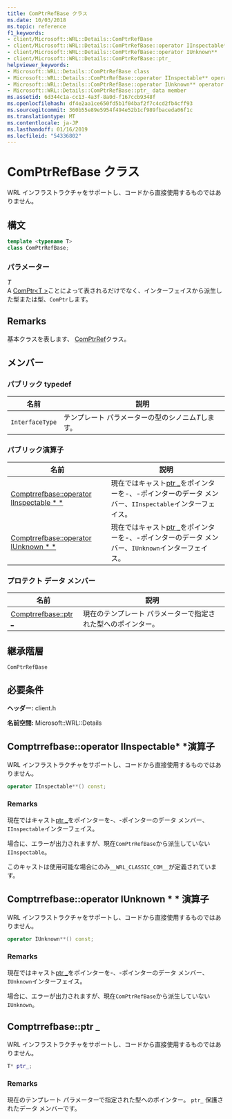 ```yaml
---
title: ComPtrRefBase クラス
ms.date: 10/03/2018
ms.topic: reference
f1_keywords:
- client/Microsoft::WRL::Details::ComPtrRefBase
- client/Microsoft::WRL::Details::ComPtrRefBase::operator IInspectable**
- client/Microsoft::WRL::Details::ComPtrRefBase::operator IUnknown**
- client/Microsoft::WRL::Details::ComPtrRefBase::ptr_
helpviewer_keywords:
- Microsoft::WRL::Details::ComPtrRefBase class
- Microsoft::WRL::Details::ComPtrRefBase::operator IInspectable** operator
- Microsoft::WRL::Details::ComPtrRefBase::operator IUnknown** operator
- Microsoft::WRL::Details::ComPtrRefBase::ptr_ data member
ms.assetid: 6d344c1a-cc13-4a3f-8a0d-f167ccb9348f
ms.openlocfilehash: df4e2aa1ce650fd5b1f04baf2f7c4cd2fb4cff93
ms.sourcegitcommit: 360b55e89e5954f494e52b1cf989fbaceda06f1c
ms.translationtype: MT
ms.contentlocale: ja-JP
ms.lasthandoff: 01/16/2019
ms.locfileid: "54336802"
---
```

# <a name="comptrrefbase-class"></a>ComPtrRefBase クラス

WRL インフラストラクチャをサポートし、コードから直接使用するものではありません。

## <a name="syntax"></a>構文

```cpp
template <typename T>
class ComPtrRefBase;
```

### <a name="parameters"></a>パラメーター

*T*<br/>
A [ComPtr\<T >](comptr-class.md)ことによって表されるだけでなく、インターフェイスから派生した型または型、`ComPtr`します。

## <a name="remarks"></a>Remarks

基本クラスを表します、 [ComPtrRef](comptrref-class.md)クラス。

## <a name="members"></a>メンバー

### <a name="public-typedefs"></a>パブリック typedef

名前            | 説明
--------------- | -------------------------------------------------
`InterfaceType` | テンプレート パラメーターの型のシノニム*T*します。

### <a name="public-operators"></a>パブリック演算子

名前                                                                       | 説明
-------------------------------------------------------------------------- | -----------------------------------------------------------------------------------------------------
[Comptrrefbase::operator IInspectable * *](#operator-iinspectable-star-star) | 現在ではキャスト[ptr _](#ptr)をポインターを-、-ポインターのデータ メンバー、`IInspectable`インターフェイス。
[Comptrrefbase::operator IUnknown * *](#operator-iunknown-star-star)         | 現在ではキャスト[ptr _](#ptr)をポインターを-、-ポインターのデータ メンバー、`IUnknown`インターフェイス。

### <a name="protected-data-members"></a>プロテクト データ メンバー

名前                        | 説明
--------------------------- | ----------------------------------------------------------------
[Comptrrefbase::ptr _](#ptr) | 現在のテンプレート パラメーターで指定された型へのポインター。

## <a name="inheritance-hierarchy"></a>継承階層

`ComPtrRefBase`

## <a name="requirements"></a>必要条件

**ヘッダー:** client.h

**名前空間:** Microsoft::WRL::Details

## <a name="operator-iinspectable-star-star"></a>Comptrrefbase::operator IInspectable\* \*演算子

WRL インフラストラクチャをサポートし、コードから直接使用するものではありません。

```cpp
operator IInspectable**() const;
```

### <a name="remarks"></a>Remarks

現在ではキャスト[ptr _](#ptr)をポインターを-、-ポインターのデータ メンバー、`IInspectable`インターフェイス。

場合に、エラーが出力されますが、現在`ComPtrRefBase`から派生していない`IInspectable`。

このキャストは使用可能な場合にのみ`__WRL_CLASSIC_COM__`が定義されています。

## <a name="operator-iunknown-star-star"></a>Comptrrefbase::operator IUnknown * * 演算子

WRL インフラストラクチャをサポートし、コードから直接使用するものではありません。

```cpp
operator IUnknown**() const;
```

### <a name="remarks"></a>Remarks

現在ではキャスト[ptr _](#ptr)をポインターを-、-ポインターのデータ メンバー、`IUnknown`インターフェイス。

場合に、エラーが出力されますが、現在`ComPtrRefBase`から派生していない`IUnknown`。

## <a name="ptr"></a>Comptrrefbase::ptr _

WRL インフラストラクチャをサポートし、コードから直接使用するものではありません。

```cpp
T* ptr_;
```

### <a name="remarks"></a>Remarks

現在のテンプレート パラメーターで指定された型へのポインター。 `ptr_` 保護されたデータ メンバーです。
